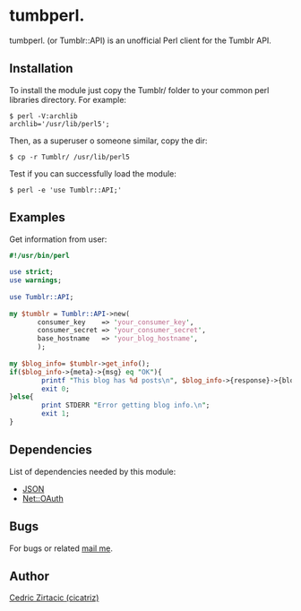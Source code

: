tumbperl.
=============
tumbperl. (or Tumblr::API) is an unofficial Perl client for the Tumblr API.


Installation
-------------
To install the module just copy the Tumblr/ folder to your common perl libraries directory. For example:

```
$ perl -V:archlib
archlib='/usr/lib/perl5';
```

Then, as a superuser o someone similar, copy the dir:

```
$ cp -r Tumblr/ /usr/lib/perl5
```

Test if you can successfully load the module:

```
$ perl -e 'use Tumblr::API;'
```


Examples
--------

Get information from user:

```perl
#!/usr/bin/perl
 
use strict;
use warnings;
 
use Tumblr::API;
 
my $tumblr = Tumblr::API->new(
       consumer_key    => 'your_consumer_key',
       consumer_secret => 'your_consumer_secret',
       base_hostname   => 'your_blog_hostname',
       );
 
my $blog_info= $tumblr->get_info();
if($blog_info->{meta}->{msg} eq "OK"){
        printf "This blog has %d posts\n", $blog_info->{response}->{blog}->{posts};
        exit 0;
}else{
        print STDERR "Error getting blog info.\n";
        exit 1;
}
```

Dependencies
------------

List of dependencies needed by this module:
* [JSON][2]
* [Net::OAuth][3]


Bugs
----

For bugs or related [mail me][1].

Author
------

[Cedric Zirtacic (cicatriz)][1]

[1]: mailto:cicatriz.r00t@gmail.com
[2]: http://search.cpan.org/~makamaka/JSON-2.53/lib/JSON.pm
[3]: http://search.cpan.org/dist/Net-OAuth/lib/Net/OAuth.pm
